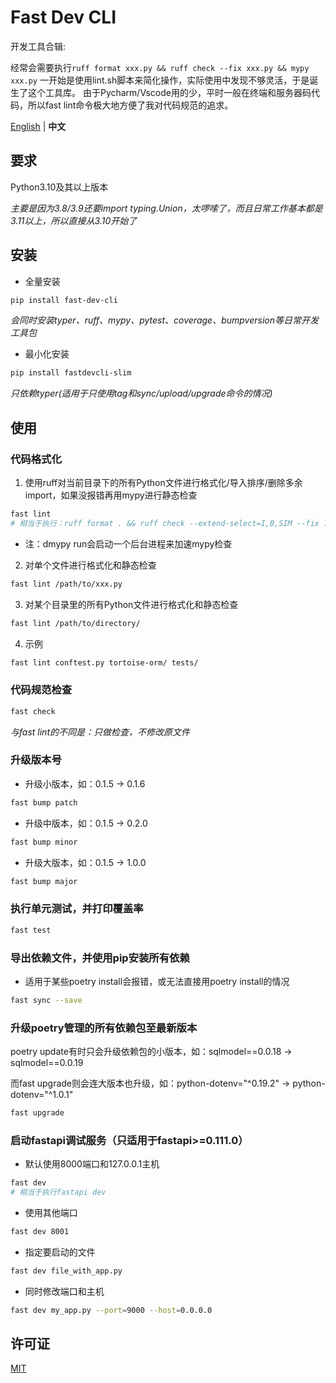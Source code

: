 # Fast Dev CLI

开发工具合辑:

经常会需要执行`ruff format xxx.py && ruff check --fix xxx.py && mypy xxx.py`
一开始是使用lint.sh脚本来简化操作，实际使用中发现不够灵活，于是诞生了这个工具库。
由于Pycharm/Vscode用的少，平时一般在终端和服务器码代码，所以fast lint命令极大地方便了我对代码规范的追求。

[English](./README.md) | **中文**

## 要求

Python3.10及其以上版本

*主要是因为3.8/3.9还要import typing.Union，太啰嗦了，而且日常工作基本都是3.11以上，所以直接从3.10开始了*

## 安装

- 全量安装
```bash
pip install fast-dev-cli
```
*会同时安装typer、ruff、mypy、pytest、coverage、bumpversion等日常开发工具包*

- 最小化安装
```bash
pip install fastdevcli-slim
```
*只依赖typer(适用于只使用tag和sync/upload/upgrade命令的情况)*

## 使用
### 代码格式化
1. 使用ruff对当前目录下的所有Python文件进行格式化/导入排序/删除多余import，如果没报错再用mypy进行静态检查
```bash
fast lint
# 相当于执行：ruff format . && ruff check --extend-select=I,B,SIM --fix . && dmypy run .
```
- 注：dmypy run会启动一个后台进程来加速mypy检查

2. 对单个文件进行格式化和静态检查
```bash
fast lint /path/to/xxx.py
```
3. 对某个目录里的所有Python文件进行格式化和静态检查
```bash
fast lint /path/to/directory/
```
4. 示例
```bash
fast lint conftest.py tortoise-orm/ tests/
```
### 代码规范检查
```bash
fast check
```
*与fast lint的不同是：只做检查，不修改原文件*

### 升级版本号
- 升级小版本，如：0.1.5 -> 0.1.6
```bash
fast bump patch
```
- 升级中版本，如：0.1.5 -> 0.2.0
```bash
fast bump minor
```
- 升级大版本，如：0.1.5 -> 1.0.0
```bash
fast bump major
```
### 执行单元测试，并打印覆盖率
```bash
fast test
```
### 导出依赖文件，并使用pip安装所有依赖
- 适用于某些poetry install会报错，或无法直接用poetry install的情况
```bash
fast sync --save
```
### 升级poetry管理的所有依赖包至最新版本
poetry update有时只会升级依赖包的小版本，如：sqlmodel==0.0.18 -> sqlmodel==0.0.19

而fast upgrade则会连大版本也升级，如：python-dotenv="^0.19.2" -> python-dotenv="^1.0.1"
```bash
fast upgrade
```

### 启动fastapi调试服务（只适用于fastapi>=0.111.0）
- 默认使用8000端口和127.0.0.1主机
```bash
fast dev
# 相当于执行fastapi dev
```
- 使用其他端口
```bash
fast dev 8001
```
- 指定要启动的文件
```bash
fast dev file_with_app.py
```
- 同时修改端口和主机
```bash
fast dev my_app.py --port=9000 --host=0.0.0.0
```

## 许可证

[MIT](./LICENSE)

